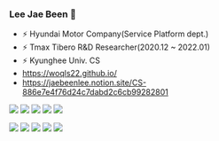 ### Lee Jae Been 👋
- ⚡ Hyundai Motor Company(Service Platform dept.)
- ⚡ Tmax Tibero R&D Researcher(2020.12 ~ 2022.01)
- ⚡ Kyunghee Univ. CS
- https://woqls22.github.io/
- https://jaebeenlee.notion.site/CS-886e7e4f76d24c7dabd2c6cb99282801

<p>
<img src="https://img.shields.io/badge/Python-3766AB?style=flat-square&logo=Python&logoColor=white"/></a>
<img src="https://img.shields.io/badge/Java-007396?style=flat-square&logo=Java&logoColor=white"/></a>
<img src="https://img.shields.io/badge/JavaScript-f7df1e?style=flat-square&logo=JavaScript&logoColor=white"/></a>
<img src="https://img.shields.io/badge/Go-5C3EE8?style=flat-square&logo=go&logoColor=white"/></a>
<img src="https://img.shields.io/badge/Typescript-8FAAZZ?style=flat-square&logo=Typescript&logoColor=white"/></a>
</p>

<p>
<img src="https://img.shields.io/badge/React-61DAFB?style=flat-square&logo=React&logoColor=white"/></a>
<img src="https://img.shields.io/badge/Spring-6DB33F?style=flat-square&logo=Spring&logoColor=white"/></a>
<img src="https://img.shields.io/badge/OpenCV-5C3EE8?style=flat-square&logo=OpenCV&logoColor=white"/></a>
<img src="https://img.shields.io/badge/Oracle-F80000?style=flat-square&logo=Oracle&logoColor=white"/></a>
<img src="https://img.shields.io/badge/-ARXDeidentifier-A100FF?style=flat(%EC%8A%A4%ED%83%80%EC%9D%BC)&logo=%EB%A1%9C%EA%B3%A0%EC%95%84%EC%9D%B4%EC%BD%98%EC%9D%B4%EB%A6%84&link=https://arx.deidentifier.org/"/></a>
</p>

<!--
**woqls22/woqls22** is a ✨ _special_ ✨ repository because its `README.md` (this file) appears on your GitHub profile.
- 인생N컷 http://life-n-cut.site/

Here are some ideas to get you started:


- 👯 I’m looking to collaborate on ...
- 🤔 I’m looking for help with ...
- 💬 Ask me about ...
- 📫 How to reach me: ...
- 😄 Pronouns: ...
- ⚡ Fun fact: ...
-->
